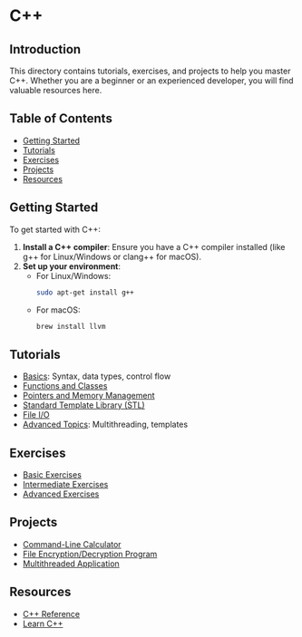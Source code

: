 ﻿# C++

## Introduction

This directory contains tutorials, exercises, and projects to help you master C++. Whether you are a beginner or an experienced developer, you will find valuable resources here.

## Table of Contents

- [Getting Started](#getting-started)
- [Tutorials](#tutorials)
- [Exercises](#exercises)
- [Projects](#projects)
- [Resources](#resources)

## Getting Started

To get started with C++:

1. **Install a C++ compiler**: Ensure you have a C++ compiler installed (like g++ for Linux/Windows or clang++ for macOS).
2. **Set up your environment**:
    - For Linux/Windows:
        ```sh
        sudo apt-get install g++
        ```
    - For macOS:
        ```sh
        brew install llvm
        ```

## Tutorials

- [Basics](tutorials/basics.md): Syntax, data types, control flow
- [Functions and Classes](tutorials/functions_classes.md)
- [Pointers and Memory Management](tutorials/pointers_memory.md)
- [Standard Template Library (STL)](tutorials/stl.md)
- [File I/O](tutorials/file_io.md)
- [Advanced Topics](tutorials/advanced.md): Multithreading, templates

## Exercises

- [Basic Exercises](exercises/basic_exercises.md)
- [Intermediate Exercises](exercises/intermediate_exercises.md)
- [Advanced Exercises](exercises/advanced_exercises.md)

## Projects

- [Command-Line Calculator](projects/calculator.md)
- [File Encryption/Decryption Program](projects/file_encryption.md)
- [Multithreaded Application](projects/multithreaded.md)

## Resources

- [C++ Reference](https://en.cppreference.com/)
- [Learn C++](https://www.learncpp.com/)
